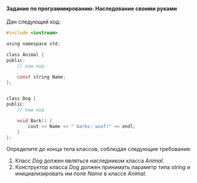 #### Задание по программированию: Наследование своими руками ####


Дан следующий код:
```objectivec
#include <iostream>

using namespace std;

class Animal {
public:
    // ваш код

    const string Name;
};


class Dog {
public:
    // ваш код

    void Bark() {
        cout << Name << " barks: woof!" << endl;
    }
};
```
Определите до конца тела классов, соблюдая следующие требования:

1. Класс *Dog* должен являться наследником класса *Animal*.
2. Конструктор класса *Dog* должен принимать параметр типа *string* и инициализировать им поле *Name* в классе *Animal*.